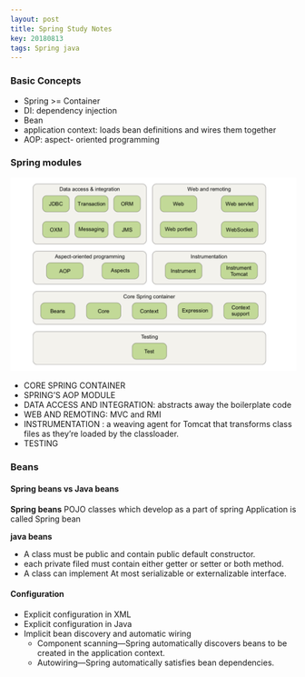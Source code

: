 ```yaml
---
layout: post
title: Spring Study Notes 
key: 20180813
tags: Spring java
---
```


### Basic Concepts 

- Spring >= Container
- DI: dependency injection
- Bean
- application context: loads bean definitions and wires them together
- AOP: aspect- oriented programming

### Spring modules

![Spring modules](/assets/img/java/spring-components.png)

- CORE SPRING CONTAINER
- SPRING’S AOP MODULE
- DATA ACCESS AND INTEGRATION: abstracts away the boilerplate code
- WEB AND REMOTING: MVC and RMI
- INSTRUMENTATION : a weaving agent for Tomcat that transforms class files as they’re loaded by the classloader.
- TESTING

### Beans

#### Spring beans vs Java beans

**Spring beans** POJO classes which develop as a part of spring Application is called Spring bean


**java beans**

- A class must be public and contain public default constructor.
- each private filed must contain either getter or setter or both method.
- A class can implement At most serializable or externalizable interface.

#### Configuration

- Explicit configuration in XML
- Explicit configuration in Java
- Implicit bean discovery and automatic wiring
    - Component scanning—Spring automatically discovers beans to be created in the application context.
    - Autowiring—Spring automatically satisfies bean dependencies.







